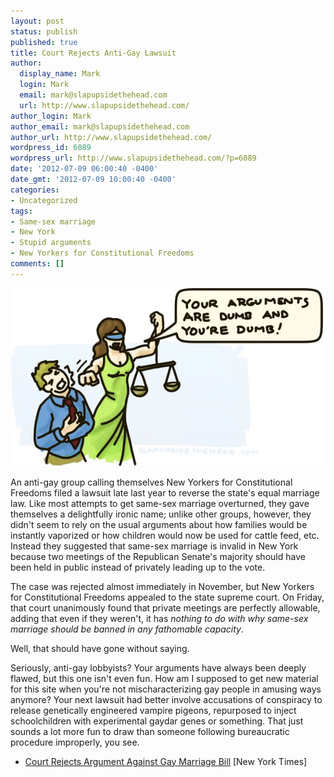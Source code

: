 ```yaml
---
layout: post
status: publish
published: true
title: Court Rejects Anti-Gay Lawsuit
author:
  display_name: Mark
  login: Mark
  email: mark@slapupsidethehead.com
  url: http://www.slapupsidethehead.com/
author_login: Mark
author_email: mark@slapupsidethehead.com
author_url: http://www.slapupsidethehead.com/
wordpress_id: 6089
wordpress_url: http://www.slapupsidethehead.com/?p=6089
date: '2012-07-09 06:00:40 -0400'
date_gmt: '2012-07-09 10:00:40 -0400'
categories:
- Uncategorized
tags:
- Same-sex marriage
- New York
- Stupid arguments
- New Yorkers for Constitutional Freedoms
comments: []
---
```

![Lady justice punches a man in the face:](/wp-content/media/2012/07/justice.jpg "Lady justice has got an attitude.")

An anti-gay group calling themselves New Yorkers for Constitutional Freedoms filed a lawsuit late last year to reverse the state's equal marriage law. Like most attempts to get same-sex marriage overturned, they gave themselves a delightfully ironic name;  unlike other groups, however, they didn't seem to rely on the usual arguments about how families would be instantly vaporized or how children would now be used for cattle feed, etc. Instead they suggested that same-sex marriage is invalid in New York because two meetings of the Republican Senate's majority should have been held in public instead of privately leading up to the vote.

The case was rejected almost immediately in November, but New Yorkers for Constitutional Freedoms appealed to the state supreme court. On Friday, that court unanimously found that private meetings are perfectly allowable, adding that even if they weren't, it has _nothing to do with why same-sex marriage should be banned in any fathomable capacity_.

Well, that should have gone without saying.

Seriously, anti-gay lobbyists? Your arguments have always been deeply flawed, but this one isn't even fun. How am I supposed to get new material for this site when you're not mischaracterizing gay people in amusing ways anymore? Your next lawsuit had better involve accusations of conspiracy to release genetically engineered vampire pigeons, repurposed to inject schoolchildren with experimental gaydar genes or something. That just sounds a lot more fun to draw than someone following bureaucratic procedure improperly, you see.

- [Court Rejects Argument Against Gay Marriage Bill](http://www.nytimes.com/2012/07/07/nyregion/same-sex-marriage-law-allowed-to-stand-in-new-york-court-ruling.html) [New York Times]
